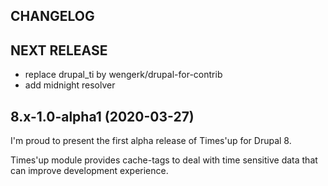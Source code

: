 CHANGELOG
---------

## NEXT RELEASE
 - replace drupal_ti by wengerk/drupal-for-contrib
 - add midnight resolver

## 8.x-1.0-alpha1 (2020-03-27)

I'm proud to present the first alpha release of Times'up for Drupal 8.

Times'up module provides cache-tags to deal with time sensitive data that can
improve development experience.
